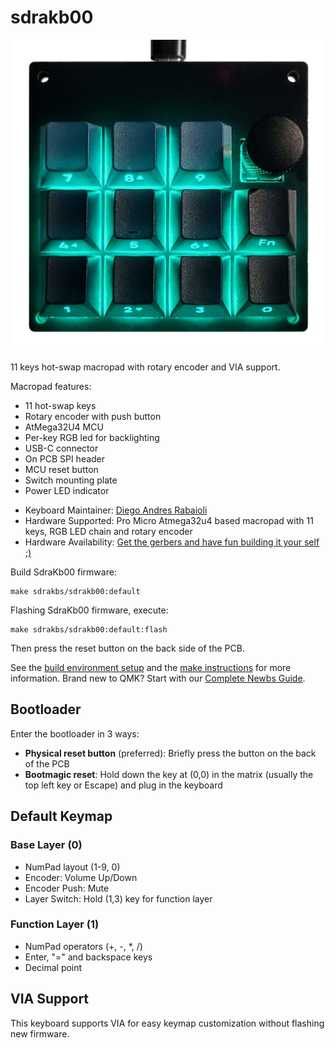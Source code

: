# sdrakb00

![sdrakb00](https://raw.githubusercontent.com/drabaioli/SdraKb00/refs/heads/main/img/assembled_leds_on.jpg)

11 keys hot-swap macropad with rotary encoder and VIA support.

Macropad features:
- 11 hot-swap keys
- Rotary encoder with push button
- AtMega32U4 MCU
- Per-key RGB led for backlighting
- USB-C connector
- On PCB SPI header
- MCU reset button
- Switch mounting plate
- Power LED indicator

* Keyboard Maintainer: [Diego Andres Rabaioli](https://github.com/drabaioli)
* Hardware Supported: Pro Micro Atmega32u4 based macropad with 11 keys, RGB LED chain and rotary encoder
* Hardware Availability: [Get the gerbers and have fun building it your self ;)](https://github.com/drabaioli/SdraKb00)

Build SdraKb00 firmware:

    make sdrakbs/sdrakb00:default

Flashing SdraKb00 firmware, execute:

    make sdrakbs/sdrakb00:default:flash

Then press the reset button on the back side of the PCB.

See the [build environment setup](https://docs.qmk.fm/#/getting_started_build_tools) and the [make instructions](https://docs.qmk.fm/#/getting_started_make_guide) for more information. Brand new to QMK? Start with our [Complete Newbs Guide](https://docs.qmk.fm/#/newbs).

## Bootloader

Enter the bootloader in 3 ways:

* **Physical reset button** (preferred): Briefly press the button on the back of the PCB
* **Bootmagic reset**: Hold down the key at (0,0) in the matrix (usually the top left key or Escape) and plug in the keyboard

## Default Keymap

### Base Layer (0)
- NumPad layout (1-9, 0)
- Encoder: Volume Up/Down
- Encoder Push: Mute
- Layer Switch: Hold (1,3) key for function layer

### Function Layer (1)
- NumPad operators (+, -, *, /)
- Enter, "=" and backspace keys
- Decimal point

## VIA Support

This keyboard supports VIA for easy keymap customization without flashing new firmware.
